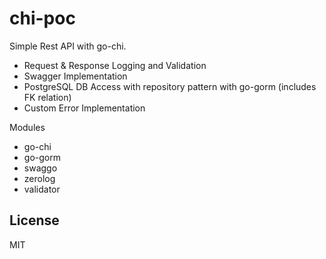 chi-poc
=======

Simple Rest API with go-chi.

- Request & Response Logging and Validation
- Swagger Implementation
- PostgreSQL DB Access with repository pattern with go-gorm (includes FK relation)
- Custom Error Implementation

Modules
- go-chi
- go-gorm
- swaggo
- zerolog
- validator


## License

MIT
